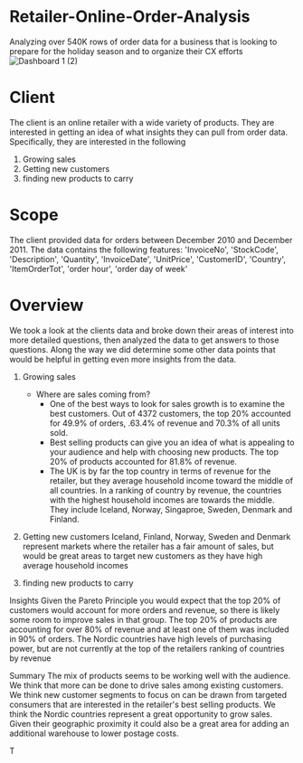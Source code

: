 # Retailer-Online-Order-Analysis
Analyzing over 540K rows of order data for a business that is looking to prepare for the holiday season and to organize their CX efforts
![Dashboard 1 (2)](https://github.com/GetJoeMalone/Retailer-Online-Order-Analysis/assets/109935128/40cf5cdc-4403-4ced-8e90-024804b110a4)

# Client

The client is an online retailer with a wide variety of products. They are interested in getting an idea of what insights they can pull from order data. Specifically, they are interested in the following
1. Growing sales
2. Getting new customers
3. finding new products to carry

   

# Scope

The client provided data for orders between December 2010 and December 2011. The data contains the following features:
'InvoiceNo', 'StockCode', 'Description', 'Quantity', 'InvoiceDate', 'UnitPrice', 'CustomerID', 'Country', 'ItemOrderTot', 'order hour', 'order day of week'


# Overview

We took a look at the clients data and broke down their areas of interest into more detailed questions, then analyzed the data to get answers to those questions. Along the way we did determine some other data points that would be helpful in getting even more insights from the data. 
1. Growing sales
   * Where are sales coming from?
       - One of the best ways to look for sales growth is to examine the best customers. Out of 4372 customers, the top 20% accounted for 49.9% of orders, .63.4% of revenue and 70.3% of all units sold.
       - Best selling products can give you an idea of what is appealing to your audience and help with choosing new products. The top 20% of products accounted for 81.8% of revenue.
       - The UK is by far the top country in terms of revenue for the retailer, but they average household income toward the middle of all countries. In a ranking of country by revenue, the countries with the highest household incomes are towards the middle. They include Iceland, Norway, Singaproe, Sweden, Denmark and Finland. 
     
3. Getting new customers
   Iceland, Finland, Norway, Sweden and Denmark represent markets where the retailer has a fair amount of sales, but would be great areas to target new customers as they have high average household incomes
   
5. finding new products to carry



Insights
Given the Pareto Principle you would expect that the top 20% of customers would account for more orders and revenue, so there is likely some room to improve sales in that group. The top 20% of products are accounting for over 80% of revenue and at least one of them was included in 90% of orders.
The Nordic countries have high levels of purchasing power, but are not currently at the top of the retailers ranking of countries by revenue

Summary
The mix of products seems to be working well with the audience. We think that more can be done to drive sales among existing customers. We think new customer segments to focus on can be drawn from targeted consumers that are interested in the retailer's best selling products. We think the Nordic countries represent a great opportunity to grow sales. Given their geographic proximity it could also be a great area for adding an additional warehouse to lower postage costs.  

T
